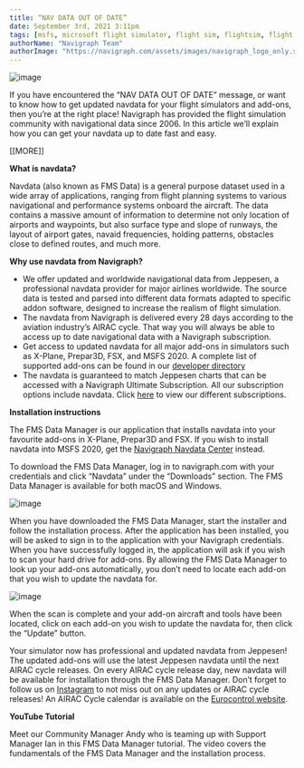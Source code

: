 ```yaml
---
title: “NAV DATA OUT OF DATE”
date: September 3rd, 2021 3:11pm
tags: [msfs, microsoft flight simulator, flight sim, flightsim, flight simulator]
authorName: "Navigraph Team"
authorImage: "https://navigraph.com/assets/images/navigraph_logo_only.svg"
---
```


![image](https://64.media.tumblr.com/43d9381aa6697189e698790ca48680dd/584932b3ee03b1f0-7f/s540x810/49c2d5c58e026c37f0383119f2ea1f7a7ae7cf25.png)

If you have encountered the “NAV DATA OUT OF DATE” message, or want to know how to get updated navdata for your flight simulators and add-ons, then you’re at the right place! Navigraph has provided the flight simulation community with navigational data since 2006\. In this article we’ll explain how you can get your navdata up to date fast and easy.  

\[\[MORE\]\]

**What is navdata?** 

Navdata (also known as FMS Data) is a general purpose dataset used in a wide array of applications, ranging from flight planning systems to various navigational and performance systems onboard the aircraft. The data contains a massive amount of information to determine not only location of airports and waypoints, but also surface type and slope of runways, the layout of airport gates, navaid frequencies, holding patterns, obstacles close to defined routes, and much more.

**Why use navdata from Navigraph?**

* We offer updated and worldwide navigational data from Jeppesen, a professional navdata provider for major airlines worldwide. The source data is tested and parsed into different data formats adapted to specific addon software, designed to increase the realism of flight simulation.
* The navdata from Navigraph is delivered every 28 days according to the aviation industry’s AIRAC cycle. That way you will always be able to access up to date navigational data with a Navigraph subscription.
* Get access to updated navdata for all major add-ons in simulators such as X-Plane, Prepar3D, FSX, and MSFS 2020\. A complete list of supported add-ons can be found in our [developer directory](https://href.li/?https://navigraph.com/redirect.ashx?url=https%3A%2F%2Fnavigraph.com%2Fcommunity%2Fdeveloper-directory?utm_source=blog&amp;utm_medium=social&amp;utm_content=developer_directory_link&amp;utm_campaign=fms_dmgr)
* The navdata is guaranteed to match Jeppesen charts that can be accessed with a Navigraph Ultimate Subscription. All our subscription options include navdata. Click [here](https://href.li/?https://navigraph.com/redirect.ashx?url=https%3A%2F%2Fnavigraph.com%2Fproducts%2Fsubscriptions?utm_source=blog&amp;utm_medium=social&amp;utm_content=navigraph_suboptions_link&amp;utm_campaign=fms_dmgr) to view our different subscriptions.

**Installation instructions**

The FMS Data Manager is our application that installs navdata into your favourite add-ons in X-Plane, Prepar3D and FSX. If you wish to install navdata into MSFS 2020, get the [Navigraph Navdata Center](https://navigraph.com/redirect.ashx?url=https%3A%2F%2Fblog.navigraph.com%2Fpost%2F661311268821581825%2Fhow-to-update-msfs-2020-with-navigraph-navdata?utm_source=blog&utm_medium=social&utm_content=blog_navdata_msfs2020_link&utm_campaign=fms_dmgr) instead.

To download the FMS Data Manager, log in to navigraph.com with your credentials and click “Navdata” under the “Downloads” section. The FMS Data Manager is available for both macOS and Windows.

![image](https://64.media.tumblr.com/2021a3e64104925a08d9a4beaa1d7e6d/584932b3ee03b1f0-f0/s540x810/1f5cce3c0a7f5891f9d3da391cd85a684f67c183.png)

When you have downloaded the FMS Data Manager, start the installer and follow the installation process. After the application has been installed, you will be asked to sign in to the application with your Navigraph credentials. When you have successfully logged in, the application will ask if you wish to scan your hard drive for add-ons. By allowing the FMS Data Manager to look up your add-ons automatically, you don’t need to locate each add-on that you wish to update the navdata for.   

![image](https://64.media.tumblr.com/aabcf8751e49e9a96c10d9376fab215a/584932b3ee03b1f0-f2/s540x810/5d6d0678a92db264cd01f7232451f7150c45dab4.png)

When the scan is complete and your add-on aircraft and tools have been located, click on each add-on you wish to update the navdata for, then click the “Update” button.

Your simulator now has professional and updated navdata from Jeppesen! The updated add-ons will use the latest Jeppesen navdata until the next AIRAC cycle releases. On every AIRAC cycle release day, new navdata will be available for installation through the FMS Data Manager. Don’t forget to follow us on [Instagram](https://href.li/?https://navigraph.com/redirect.ashx?url=https%3A%2F%2Fwww.instagram.com%2Fnavigraph_team%2F?utm_source=blog&amp;utm_medium=social&amp;utm_content=instagram_link&amp;utm_campaign=fms_dmgr) to not miss out on any updates or AIRAC cycle releases! An AIRAC Cycle calendar is available on the [Eurocontrol website](https://href.li/?https://navigraph.com/redirect.ashx?url=https%3A%2F%2Fwww.nm.eurocontrol.int%2FRAD%2Fcommon%2Fairac_dates.html?utm_source=blog&amp;utm_medium=social&amp;utm_content=eurocontrol_airac_dates_link&amp;utm_campaign=fms_dmgr).

**YouTube Tutorial**

Meet our Community Manager Andy who is teaming up with Support Manager Ian in this FMS Data Manager tutorial. The video covers the fundamentals of the FMS Data Manager and the installation process.